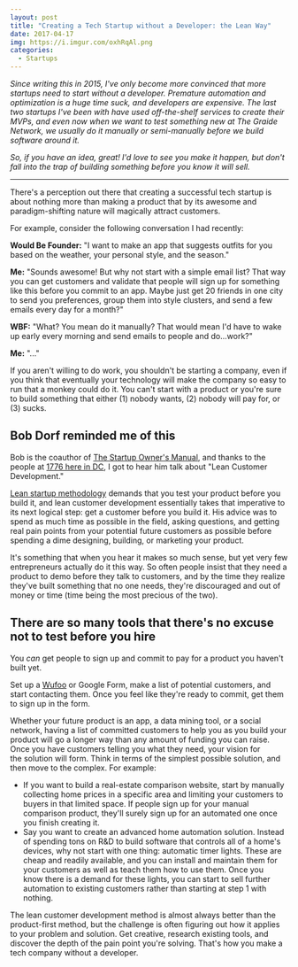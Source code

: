 ```yaml
---
layout: post
title: "Creating a Tech Startup without a Developer: the Lean Way"
date: 2017-04-17
img: https://i.imgur.com/oxhRqAl.png
categories:
  - Startups
---
```

*Since writing this in 2015, I've only become more convinced that more startups need to start without a developer. Premature automation and optimization is a huge time suck, and developers are expensive. The last two startups I've been with have used off-the-shelf services to create their MVPs, and even now when we want to test something new at The Graide Network, we usually do it manually or semi-manually before we build software around it.*

*So, if you have an idea, great! I'd love to see you make it happen, but don't fall into the trap of building something before you know it will sell.*

-----

There's a perception out there that creating a successful tech startup is about nothing more than making a product that by its awesome and paradigm-shifting nature will magically attract customers.

For example, consider the following conversation I had recently:

**Would Be Founder:** "I want to make an app that suggests outfits for you based on the weather, your personal style, and the season."

**Me:** "Sounds awesome! But why not start with a simple email list? That way you can get customers and validate that people will sign up for something like this before you commit to an app. Maybe just get 20 friends in one city to send you preferences, group them into style clusters, and send a few emails every day for a month?" 

**WBF:** "What? You mean do it manually? That would mean I'd have to wake up early every morning and send emails to people and do...work?"

**Me:** "..."

If you aren't willing to do work, you shouldn't be starting a company, even if you think that eventually your technology will make the company so easy to run that a monkey could do it. You can't start with a product or you're sure to build something that either (1) nobody wants, (2) nobody will pay for, or (3) sucks.

## Bob Dorf reminded me of this

Bob is the coauthor of [The Startup Owner's Manual](http://amzn.to/1IEefBk), and thanks to the people at [1776 here in DC](http://www.1776.vc/), I got to hear him talk about "Lean Customer Development."

[Lean startup methodology](http://amzn.to/1B0iIrv) demands that you test your product before you build it, and lean customer development essentially takes that imperative to its next logical step: get a customer before you build it. His advice was to spend as much time as possible in the field, asking questions, and getting real pain points from your potential future customers as possible before spending a dime designing, building, or marketing your product. 

It's something that when you hear it makes so much sense, but yet very few entrepreneurs actually do it this way. So often people insist that they need a product to demo before they talk to customers, and by the time they realize they've built something that no one needs, they're discouraged and out of money or time (time being the most precious of the two).

## There are so many tools that there's no excuse not to test before you hire

You _can_ get people to sign up and commit to pay for a product you haven't built yet.

Set up a [Wufoo](http://www.wufoo.com/) or Google Form, make a list of potential customers, and start contacting them. Once you feel like they're ready to commit, get them to sign up in the form.

Whether your future product is an app, a data mining tool, or a social network, having a list of committed customers to help you as you build your product will go a longer way than any amount of funding you can raise. Once you have customers telling you what they need, your vision for the solution will form. Think in terms of the simplest possible solution, and then move to the complex. For example:

- If you want to build a real-estate comparison website, start by manually collecting home prices in a specific area and limiting your customers to buyers in that limited space. If people sign up for your manual comparison product, they'll surely sign up for an automated one once you finish creating it.
- Say you want to create an advanced home automation solution. Instead of spending tons on R&D to build software that controls all of a home's devices, why not start with one thing: automatic timer lights. These are cheap and readily available, and you can install and maintain them for your customers as well as teach them how to use them. Once you know there is a demand for these lights, you can start to sell further automation to existing customers rather than starting at step 1 with nothing.

The lean customer development method is almost always better than the product-first method, but the challenge is often figuring out how it applies to your problem and solution. Get creative, research existing tools, and discover the depth of the pain point you're solving. That's how you make a tech company without a developer.
